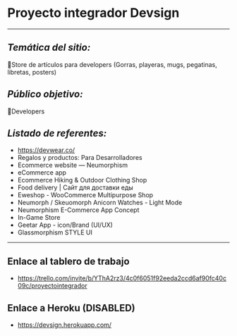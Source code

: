 # Proyecto integrador Devsign
---
## _Temática del sitio:_
📝Store de artículos para developers (Gorras, playeras, mugs, pegatinas, libretas, posters)

## _Público objetivo:_
📝Developers


## _Listado de referentes:_
- https://devwear.co/
- Regalos y productos: Para Desarrolladores
- Ecommerce website — Neumorphism
- eCommerce app
- Ecommerce Hiking & Outdoor Clothing Shop
- Food delivery | Сайт для доставки еды
- Eweshop - WooCommerce Multipurpose Shop
- Neumorph / Skeuomorph Anicorn Watches - Light Mode
- Neumorphism E-Commerce App Concept
- In-Game Store
- Geetar App - icon/Brand (UI/UX)
- Glassmorphism STYLE UI

---

## Enlace al tablero de trabajo
- https://trello.com/invite/b/YThA2rz3/4c0f6051f92eeda2ccd6af90fc40c09c/proyectointegrador

## Enlace a Heroku (DISABLED)
- https://devsign.herokuapp.com/
